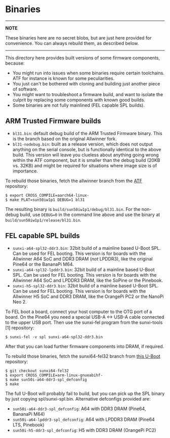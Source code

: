 Binaries
========

---

**NOTE**

These binaries here are no secret blobs, but are just here provided for
convenience. You can always rebuild them, as described below.

---

This directory here provides built versions of some firmware components,
because:
- You might run into issues when some binaries require certain toolchains.
ATF for instance is known for some peculiarities.
- You just can't be bothered with cloning and building just another piece
of software.
- You might want to troubleshoot a firmware build, and want to isolate the
culprit by replacing some components with known good builds.
- Some binaries are not fully mainlined (FEL capable SPL builds).

ARM Trusted Firmware builds
---------------------------
- `bl31.bin`: default debug build of the ARM Trusted Firmware binary. This is
the branch based on the original Allwinner fork.
- `bl31-nodebug.bin`: built as a release version, which does not output anything
on the serial console, but is functionally identical to the above build. This
version will leave you clueless about anything going wrong within the ATF
component, but it is smaller than the debug build (20KB vs. 32KB) and might
be required for situations where image size is of importance.

To rebuild those binaries, fetch the allwinner branch from the
[ATF](https://github.com/apritzel/arm-trusted-firmware) repository:

    $ export CROSS_COMPILE=aarch64-linux-
    $ make PLAT=sun50iw1p1 DEBUG=1 bl31

The resulting binary is `build/sun50iw1p1/debug/bl31.bin`. For the non-debug
build, use `DEBUG=0` in the command line above and use the binary at
`build/sun50iw1p1/release/bl31.bin`.

FEL capable SPL builds
----------------------
- `sunxi-a64-spl32-ddr3.bin`: 32bit build of a mainline based U-Boot SPL. Can be
used for FEL booting. This version is for boards with the Allwinner A64 SoC
and DDR3 DRAM (*not* LPDDR3), like the original Pine64 or the BananaPi M64.
- `sunxi-a64-spl32-lpddr3.bin`: 32bit build of a mainline based U-Boot SPL.
Can be used for FEL booting. This version is for boards with the Allwinner A64
SoC and LPDDR3 DRAM, like the SoPine or the Pinebook.
- `sunxi-h5-spl32-ddr3.bin`: 32bit build of a mainline based U-Boot SPL.
Can be used for FEL booting. This version is for boards with the Allwinner H5
SoC and DDR3 DRAM, like the OrangePi PC2 or the NanoPi Neo 2.

To FEL boot a board, connect your host computer to the OTG port of a board.
On the Pine64 you need a special USB-A <-> USB-A cable connected to the upper
USB port. Then use the sunxi-fel program from the sunxi-tools [1] repository:

    $ sunxi-fel -v spl sunxi-a64-spl32-ddr3.bin

After that you can load further firmware components into DRAM, if required.

To rebuild those binaries, fetch the sunxi64-fel32 branch from
[this U-Boot](https://github.com/apritzel/u-boot/commits/sunxi64-fel32)
repository:

    $ git checkout sunxi64-fel32
    $ export CROSS_COMPILE=arm-linux-gnueabihf-
    $ make sun50i-a64-ddr3-spl_defconfig
    $ make

The full U-Boot will probably fail to build, but you can pick up the SPL binary
by just copying spl/sunxi-spl.bin. Alternative defconfigs provided are:
- `sun50i-a64-ddr3-spl_defconfig`: A64 with DDR3 DRAM (Pine64, BananaPi M64)
- `sun50i-a64-lpddr3-spl_defconfig`: A64 with LPDDR3 DRAM (Pine64 LTS, Pinebook)
- `sun50i-h5-ddr3-spl_defconfig`: H5 with DDR3 DRAM (OrangePi PC2)
